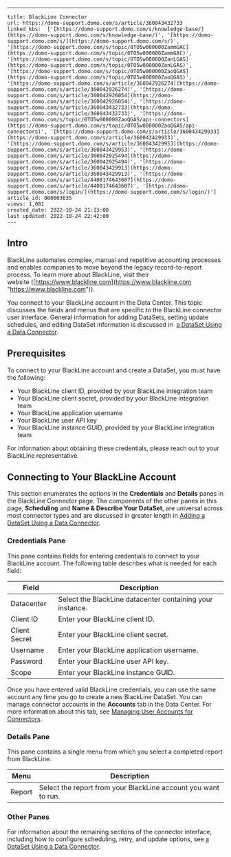 ---
    title: BlackLine Connector
    url: https://domo-support.domo.com/s/article/360043432733
    linked_kbs:  ['[https://domo-support.domo.com/s/knowledge-base/](https://domo-support.domo.com/s/knowledge-base/)', '[https://domo-support.domo.com/s/](https://domo-support.domo.com/s/)', '[https://domo-support.domo.com/s/topic/0TO5w000000ZammGAC](https://domo-support.domo.com/s/topic/0TO5w000000ZammGAC)', '[https://domo-support.domo.com/s/topic/0TO5w000000ZanLGAS](https://domo-support.domo.com/s/topic/0TO5w000000ZanLGAS)', '[https://domo-support.domo.com/s/topic/0TO5w000000ZaoQGAS](https://domo-support.domo.com/s/topic/0TO5w000000ZaoQGAS)', '[https://domo-support.domo.com/s/article/360042926274](https://domo-support.domo.com/s/article/360042926274)', '[https://domo-support.domo.com/s/article/360042926054](https://domo-support.domo.com/s/article/360042926054)', '[https://domo-support.domo.com/s/article/360043432733](https://domo-support.domo.com/s/article/360043432733)', '[https://domo-support.domo.com/s/topic/0TO5w000000ZaoQGAS/api-connectors](https://domo-support.domo.com/s/topic/0TO5w000000ZaoQGAS/api-connectors)', '[https://domo-support.domo.com/s/article/360043429933](https://domo-support.domo.com/s/article/360043429933)', '[https://domo-support.domo.com/s/article/360043429953](https://domo-support.domo.com/s/article/360043429953)', '[https://domo-support.domo.com/s/article/360042925494](https://domo-support.domo.com/s/article/360042925494)', '[https://domo-support.domo.com/s/article/360043429913](https://domo-support.domo.com/s/article/360043429913)', '[https://domo-support.domo.com/s/article/4408174643607](https://domo-support.domo.com/s/article/4408174643607)', '[https://domo-support.domo.com/s/login/](https://domo-support.domo.com/s/login/)']
    article_id: 000003635
    views: 1,081
    created_date: 2022-10-24 21:13:00
    last updated: 2022-10-24 22:42:00
    ---



Intro
-----


BlackLine automates complex, manual and repetitive accounting processes and enables companies to move beyond the legacy record-to-report process. To learn more about BlackLine, visit their website ([https://www.blackline.com](https://www.blackline.com "https://www.blackline.com")).


You connect to your BlackLine account in the Data Center. This topic discusses the fields and menus that are specific to the BlackLine connector user interface. General information for adding DataSets, setting update schedules, and editing DataSet information is discussed in  [a DataSet Using a Data Connector](/s/article/360042926274 "Adding a DataSet Using a Data Connector").


Prerequisites
-------------


To connect to your BlackLine account and create a DataSet, you must have the following:


* Your BlackLine client ID, provided by your BlackLine integration team
* Your BlackLine client secret, provided by your BlackLine integration team
* Your BlackLine application username
* Your BlackLine user API key
* Your BlackLine instance GUID, provided by your BlackLine integration team


For information about obtaining these credentials, please reach out to your BlackLine representative.


Connecting to Your BlackLine Account
------------------------------------


This section enumerates the options in the **Credentials** and **Details** panes in the BlackLine Connector page. The components of the other panes in this page, **Scheduling** and **Name & Describe Your DataSet**, are universal across most connector types and are discussed in greater length in [Adding a DataSet Using a Data Connector](/s/article/360042926274 "Adding a DataSet Using a Data Connector").


### Credentials Pane


This pane contains fields for entering credentials to connect to your BlackLine account. The following table describes what is needed for each field:  




| Field | Description |
| --- | --- |
| Datacenter | Select the BlackLine datacenter containing your instance. |
| Client ID | Enter your BlackLine client ID. |
| Client Secret | Enter your BlackLine client secret. |
| Username | Enter your BlackLine application username. |
| Password | Enter your BlackLine user API key. |
| Scope | Enter your BlackLine instance GUID. |


Once you have entered valid BlackLine credentials, you can use the same account any time you go to create a new BlackLine DataSet. You can manage connector accounts in the **Accounts** tab in the Data Center. For more information about this tab, see [Managing User Accounts for Connectors](/s/article/360042926054 "Managing User Accounts for Connectors").


### Details Pane


This pane contains a single menu from which you select a completed report from BlackLine.




| Menu | Description |
| --- | --- |
| Report | Select the report from your BlackLine account you want to run.  |


### Other Panes


For information about the remaining sections of the connector interface, including how to configure scheduling, retry, and update options, see [a DataSet Using a Data Connector](/s/article/360042926274 "Adding a DataSet Using a Data Connector").

